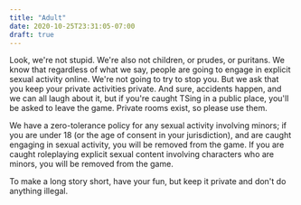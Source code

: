 ```yaml
---
title: "Adult"
date: 2020-10-25T23:31:05-07:00
draft: true
---
```


Look, we're not stupid. We're also not children, or prudes, or puritans. We know that regardless of what we say, people are going to engage in explicit sexual activity online. We're not going to try to stop you. But we ask that you keep your private activities private. And sure, accidents happen, and we can all laugh about it, but if you're caught TSing in a public place, you'll be asked to leave the game. Private rooms exist, so please use them.

We have a zero-tolerance policy for any sexual activity involving minors; if you are under 18 (or the age of consent in your jurisdiction), and are caught engaging in sexual activity, you will be removed from the game. If you are caught roleplaying explicit sexual content involving characters who are minors, you will be removed from the game.

To make a long story short, have your fun, but keep it private and don't do anything illegal.